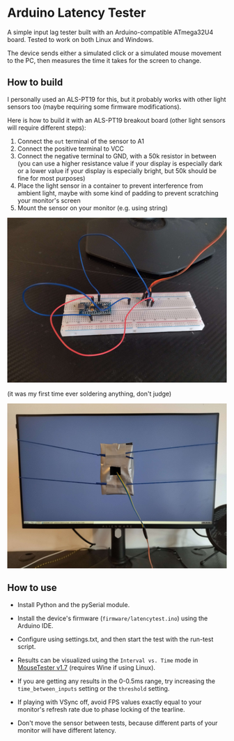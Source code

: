 # Arduino Latency Tester

A simple input lag tester built with an Arduino-compatible ATmega32U4 board. Tested to work on both Linux and Windows.

The device sends either a simulated click or a simulated mouse movement to the PC, then measures the time it takes for the screen to change.

## How to build

I personally used an ALS-PT19 for this, but it probably works with other light sensors too (maybe requiring some firmware modifications).

Here is how to build it with an ALS-PT19 breakout board (other light sensors will require different steps):

1. Connect the `out` terminal of the sensor to A1
2. Connect the positive terminal to VCC
3. Connect the negative terminal to GND, with a 50k resistor in between (you can use a higher resistance value if your display is especially dark or a lower value if your display is especially bright, but 50k should be fine for most purposes)
4. Place the light sensor in a container to prevent interference from ambient light, maybe with some kind of padding to prevent scratching your monitor's screen
5. Mount the sensor on your monitor (e.g. using string)

![Device](./resources/device.jpg)

(it was my first time ever soldering anything, don't judge)

![Mount](./resources/mount.jpg)

## How to use

- Install Python and the pySerial module.

- Install the device's firmware (`firmware/latencytest.ino`) using the Arduino IDE.

- Configure using settings.txt, and then start the test with the run-test script.

- Results can be visualized using the `Interval vs. Time` mode in [MouseTester v1.7](https://github.com/valleyofdoom/MouseTester/releases) (requires Wine if using Linux).

- If you are getting any results in the 0-0.5ms range, try increasing the `time_between_inputs` setting or the `threshold` setting.

- If playing with VSync off, avoid FPS values exactly equal to your monitor's refresh rate due to phase locking of the tearline.

- Don't move the sensor between tests, because different parts of your monitor will have different latency.